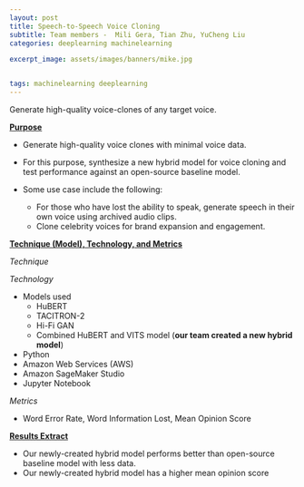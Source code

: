 ```yaml
---
layout: post
title: Speech-to-Speech Voice Cloning
subtitle: Team members -  Mili Gera, Tian Zhu, YuCheng Liu
categories: deeplearning machinelearning

excerpt_image: assets/images/banners/mike.jpg


tags: machinelearning deeplearning 
---
```

Generate high-quality voice-clones of any target voice.


**<ins>Purpose</ins>**

- Generate high-quality voice clones with minimal voice data.
- For this purpose, synthesize a new hybrid model for voice cloning and test performance against an open-source baseline model.  
- Some use case include the following: 

   - For those who have lost the ability to speak, generate speech in their own voice using archived audio clips.  
   - Clone celebrity voices for brand expansion and engagement.
  
**<ins>Technique (Model), Technology, and Metrics</ins>**  

*Technique*

*Technology*
- Models used
  - HuBERT
  - TACITRON-2
  - Hi-Fi GAN
  - Combined HuBERT and VITS model (**our team created a new hybrid model**)
- Python
- Amazon Web Services (AWS)
- Amazon SageMaker Studio
- Jupyter Notebook

*Metrics*  
- Word Error Rate, Word Information Lost, Mean Opinion Score
  
**<ins>Results Extract</ins>**

- Our newly-created hybrid model performs better than open-source baseline model with less data.
- Our newly-created hybrid model has a higher mean opinion score

